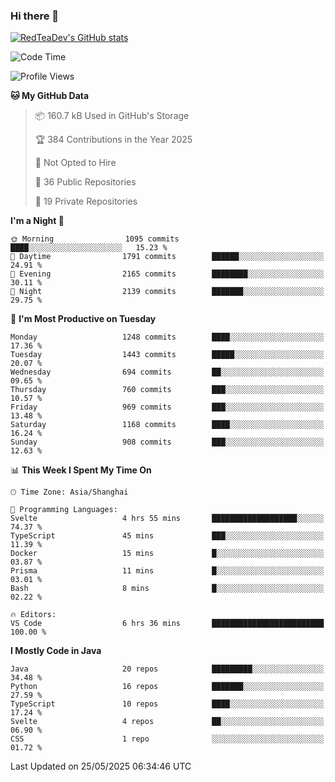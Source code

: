 ### Hi there 👋

<!--
**RedTeaDev/RedTeaDev** is a ✨ _special_ ✨ repository because its `README.md` (this file) appears on your GitHub profile.

Here are some ideas to get you started:

- 🔭 I’m currently working on ...
- 🌱 I’m currently learning ...
- 👯 I’m looking to collaborate on ...
- 🤔 I’m looking for help with ...
- 💬 Ask me about ...
- 📫 How to reach me: ...
- 😄 Pronouns: ...
- ⚡ Fun fact: ...
-->

<!--
[![wakatime](https://wakatime.com/badge/user/6b101ed0-04c0-4490-9283-eb61f2efff96.svg)](https://wakatime.com/@6b101ed0-04c0-4490-9283-eb61f2efff96)
!-->

[![RedTeaDev's GitHub stats](https://github-readme-stats.vercel.app/api?username=RedTeaDev\&include_all_commits=true)](https://github.com/anuraghazra/github-readme-stats)
<!--
[![willianrod's wakatime stats](https://github-readme-stats.vercel.app/api/wakatime?username=RedTeaDev)](https://github.com/anuraghazra/github-readme-stats)
!-->
<!--START_SECTION:waka-->
![Code Time](http://img.shields.io/badge/Code%20Time-3%2C241%20hrs%2051%20mins-blue)

![Profile Views](http://img.shields.io/badge/Profile%20Views-0-blue)

**🐱 My GitHub Data** 

> 📦 160.7 kB Used in GitHub's Storage 
 > 
> 🏆 384 Contributions in the Year 2025
 > 
> 🚫 Not Opted to Hire
 > 
> 📜 36 Public Repositories 
 > 
> 🔑 19 Private Repositories 
 > 
**I'm a Night 🦉** 

```text
🌞 Morning                1095 commits        ████░░░░░░░░░░░░░░░░░░░░░   15.23 % 
🌆 Daytime                1791 commits        ██████░░░░░░░░░░░░░░░░░░░   24.91 % 
🌃 Evening                2165 commits        ████████░░░░░░░░░░░░░░░░░   30.11 % 
🌙 Night                  2139 commits        ███████░░░░░░░░░░░░░░░░░░   29.75 % 
```
📅 **I'm Most Productive on Tuesday** 

```text
Monday                   1248 commits        ████░░░░░░░░░░░░░░░░░░░░░   17.36 % 
Tuesday                  1443 commits        █████░░░░░░░░░░░░░░░░░░░░   20.07 % 
Wednesday                694 commits         ██░░░░░░░░░░░░░░░░░░░░░░░   09.65 % 
Thursday                 760 commits         ███░░░░░░░░░░░░░░░░░░░░░░   10.57 % 
Friday                   969 commits         ███░░░░░░░░░░░░░░░░░░░░░░   13.48 % 
Saturday                 1168 commits        ████░░░░░░░░░░░░░░░░░░░░░   16.24 % 
Sunday                   908 commits         ███░░░░░░░░░░░░░░░░░░░░░░   12.63 % 
```


📊 **This Week I Spent My Time On** 

```text
🕑︎ Time Zone: Asia/Shanghai

💬 Programming Languages: 
Svelte                   4 hrs 55 mins       ███████████████████░░░░░░   74.37 % 
TypeScript               45 mins             ███░░░░░░░░░░░░░░░░░░░░░░   11.39 % 
Docker                   15 mins             █░░░░░░░░░░░░░░░░░░░░░░░░   03.87 % 
Prisma                   11 mins             █░░░░░░░░░░░░░░░░░░░░░░░░   03.01 % 
Bash                     8 mins              █░░░░░░░░░░░░░░░░░░░░░░░░   02.22 % 

🔥 Editors: 
VS Code                  6 hrs 36 mins       █████████████████████████   100.00 % 
```

**I Mostly Code in Java** 

```text
Java                     20 repos            █████████░░░░░░░░░░░░░░░░   34.48 % 
Python                   16 repos            ███████░░░░░░░░░░░░░░░░░░   27.59 % 
TypeScript               10 repos            ████░░░░░░░░░░░░░░░░░░░░░   17.24 % 
Svelte                   4 repos             ██░░░░░░░░░░░░░░░░░░░░░░░   06.90 % 
CSS                      1 repo              ░░░░░░░░░░░░░░░░░░░░░░░░░   01.72 % 
```




 Last Updated on 25/05/2025 06:34:46 UTC
<!--END_SECTION:waka-->


